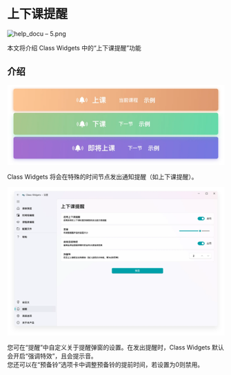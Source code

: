 # 上下课提醒

![help_docu – 5.png](./help_docu_–_5.png)

本文将介绍 Class Widgets 中的“上下课提醒”功能  
## 介绍  

![Group 112.png](./Group_112.png)

Class Widgets 将会在特殊的时间节点发出通知提醒（如上下课提醒）。

![Image 25.png](./Image_25.png)

您可在“提醒”中自定义关于提醒弹窗的设置。在发出提醒时，Class Widgets 默认会开启“强调特效”，且会提示音。  
您还可以在“预备铃”选项卡中调整预备铃的提前时间，若设置为0则禁用。